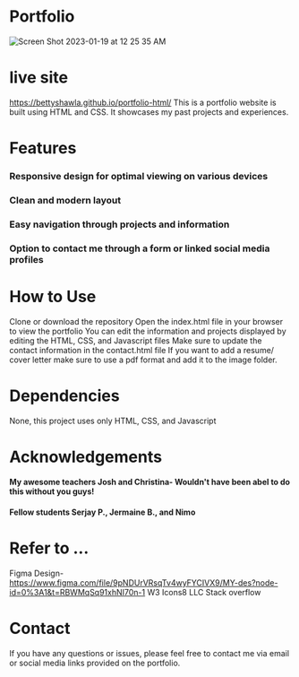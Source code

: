 
# Portfolio
![Screen Shot 2023-01-19 at 12 25 35 AM](https://user-images.githubusercontent.com/113690973/213362448-cdbb8e77-93e0-4c07-b703-e85aa7faf0d9.png)

# live site
https://bettyshawla.github.io/portfolio-html/
This is a portfolio website is built using HTML and CSS. It showcases my past projects and experiences.

# Features
### Responsive design for optimal viewing on various devices
### Clean and modern layout
### Easy navigation through projects and information
### Option to contact me through a form or linked social media profiles
# How to Use
Clone or download the repository
Open the index.html file in your browser to view the portfolio
You can edit the information and projects displayed by editing the HTML, CSS, and Javascript files
Make sure to update the contact information in the contact.html file
If you want to add a resume/ cover letter make sure to use a pdf format and add it to the image folder.
# Dependencies
None, this project uses only HTML, CSS, and Javascript
# Acknowledgements

#### My awesome teachers Josh and Christina- Wouldn't have been abel to do this without you guys!
#### Fellow students Serjay P., Jermaine B., and Nimo

# Refer to ...
 Figma Design- https://www.figma.com/file/9pNDUrVRsqTv4wyFYCIVX9/MY-des?node-id=0%3A1&t=RBWMqSq91xhNI70n-1
 W3
 Icons8 LLC
 Stack overflow

# Contact
If you have any questions or issues, please feel free to contact me via email or social media links provided on the portfolio.



